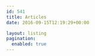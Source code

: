 ```yaml
---
id: 541
title: Articles
date: 2016-09-15T12:19:29+00:00

layout: listing
pagination:
  enabled: true
---
```


